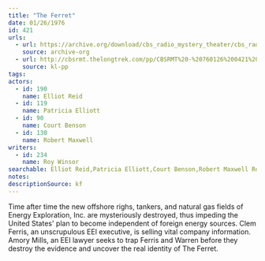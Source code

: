 ```yaml
---
title: "The Ferret"
date: 01/26/1976
id: 421
urls: 
  - url: https://archive.org/download/cbs_radio_mystery_theater/cbs_radio_mystery_theater-0401-0450.zip/cbs_radio_mystery_theater-0401-0450%2Fcbsrmt_0421_the_ferret.mp3
    source: archive-org
  - url: http://cbsrmt.thelongtrek.com/pp/CBSRMT%20-%20760126%200421%20The%20Ferret_pp.mp3
    source: kl-pp
tags: 
actors:  
  - id: 190
    name: Elliot Reid  
  - id: 119
    name: Patricia Elliott  
  - id: 90
    name: Court Benson  
  - id: 130
    name: Robert Maxwell
writers:  
  - id: 234
    name: Roy Winsor
searchable: Elliot Reid,Patricia Elliott,Court Benson,Robert Maxwell Roy Winsor
notes: 
descriptionSource: kf
---
```

Time after time the new offshore righs, tankers, and natural gas fields of Energy Exploration, Inc. are mysteriously destroyed, thus impeding the United States' plan to become independent of foreign energy sources. Clem Ferris, an unscrupulous EEI executive, is selling vital company information. Amory Mills, an EEI lawyer seeks to trap Ferris and Warren before they destroy the evidence and uncover the real identity of The Ferret.